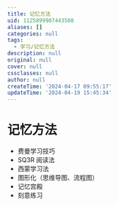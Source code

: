 ```yaml
---
title: 记忆方法
uid: 1125899907443508
aliases: []
categories: null
tags:
  - 学习/记忆方法
description: null
original: null
cover: null
cssclasses: null
author: null
createTime: '2024-04-17 09:55:17'
updateTime: '2024-04-19 15:45:34'
---
```


# 记忆方法

- 费曼学习技巧
- SQ3R 阅读法
- 西蒙学习法
- 图形化（思维导图、流程图）
- 记忆宫殿
- 刻意练习
